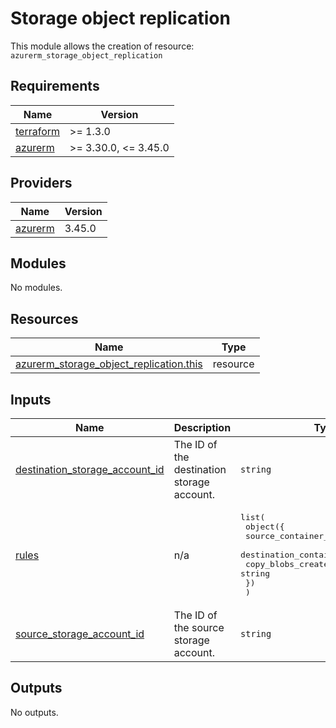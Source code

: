 # Storage object replication

This module allows the creation of resource: `azurerm_storage_object_replication`

<!-- markdownlint-disable -->
<!-- BEGINNING OF PRE-COMMIT-TERRAFORM DOCS HOOK -->
## Requirements

| Name | Version |
|------|---------|
| <a name="requirement_terraform"></a> [terraform](#requirement\_terraform) | >= 1.3.0 |
| <a name="requirement_azurerm"></a> [azurerm](#requirement\_azurerm) | >= 3.30.0, <= 3.45.0 |

## Providers

| Name | Version |
|------|---------|
| <a name="provider_azurerm"></a> [azurerm](#provider\_azurerm) | 3.45.0 |

## Modules

No modules.

## Resources

| Name | Type |
|------|------|
| [azurerm_storage_object_replication.this](https://registry.terraform.io/providers/hashicorp/azurerm/latest/docs/resources/storage_object_replication) | resource |

## Inputs

| Name | Description | Type | Default | Required |
|------|-------------|------|---------|:--------:|
| <a name="input_destination_storage_account_id"></a> [destination\_storage\_account\_id](#input\_destination\_storage\_account\_id) | The ID of the destination storage account. | `string` | n/a | yes |
| <a name="input_rules"></a> [rules](#input\_rules) | n/a | <pre>list(<br>    object({<br>      source_container_name      = string<br>      destination_container_name = string<br>      copy_blobs_created_after   = string<br>    })<br>  )</pre> | n/a | yes |
| <a name="input_source_storage_account_id"></a> [source\_storage\_account\_id](#input\_source\_storage\_account\_id) | The ID of the source storage account. | `string` | n/a | yes |

## Outputs

No outputs.
<!-- END OF PRE-COMMIT-TERRAFORM DOCS HOOK -->
